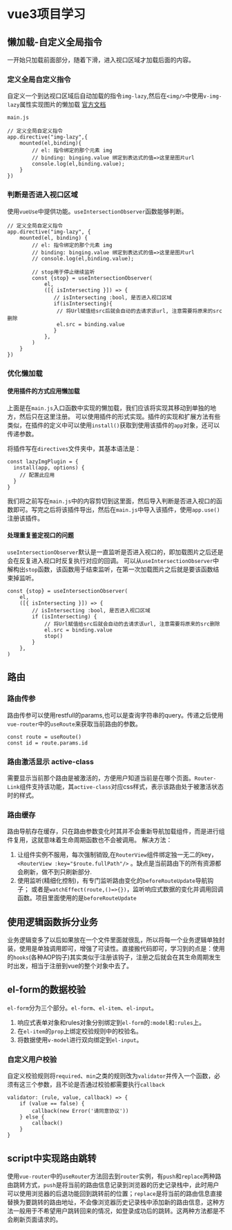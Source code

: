 # vue3项目学习

## 懒加载-自定义全局指令

一开始只加载前面部分，随着下滑，进入视口区域才加载后面的内容。  

### 定义全局自定义指令

自定义一个到达视口区域后自动加载的指令`img-lazy`,然后在`<img/>`中使用`v-img-lazy`属性实现图片的懒加载
[官方文档]("https://cn.vuejs.org/guide/reusability/custom-directives.html")

```vue3
main.js

// 定义全局自定义指令
app.directive("img-lazy",{
    mounted(el,binding){
        // el: 指令绑定的那个元素 img
        // binding: binging.value 绑定到表达式的值=>这里是图片url
        console.log(el,binding.value);
    }
})
```

### 判断是否进入视口区域

使用`vueUse`中提供功能。`useIntersectionObserver`函数能够判断。

```vue3
// 定义全局自定义指令
app.directive("img-lazy", {
    mounted(el, binding) {
        // el: 指令绑定的那个元素 img
        // binding: binging.value 绑定到表达式的值=>这里是图片url
        // console.log(el,binding.value);

        // stop用于停止继续监听
        const {stop} = useIntersectionObserver(
            el,
            ([{ isIntersecting }]) => {
               // isIntersecting :bool, 是否进入视口区域
               if(isIntersecting){
                // 将Url赋值给src后就会自动的去请求该url, 注意需要将原来的src删除
                el.src = binding.value
               }
            },
        )
    }
})
```

### 优化懒加载

#### 使用插件的方式应用懒加载

上面是在`main.js`入口函数中实现的懒加载，我们应该将实现其移动到单独的地方，然后只在这里注册。
可以使用插件的形式实现。插件的实现和扩展方法有些类似，在插件的定义中可以使用`install()`获取到使用该插件的`app`对象，还可以传递参数。

将插件写在`directives`文件夹中，其基本语法是：

```vue3
const lazyImgPlugin = {
  install(app, options) {
    // 配置此应用
  }
}
```

我们将之前写在`main.js`中的内容剪切到这里面，然后导入判断是否进入视口的函数即可。写完之后将该插件导出，然后在`main.js`中导入该插件，使用`app.use()`注册该插件。

#### 处理重复鉴定视口的问题

`useIntersectionObserver`默认是一直监听是否进入视口的，即加载图片之后还是会在反复进入视口时反复执行对应的回调。
可以从`useIntersectionObserver`中解构出`stop`函数，该函数用于结束监听，在第一次加载图片之后就是要该函数结束掉监听。

```vue3
const {stop} = useIntersectionObserver(
    el,
    ([{ isIntersecting }]) => {
        // isIntersecting :bool, 是否进入视口区域
        if (isIntersecting) {
            // 将Url赋值给src后就会自动的去请求该url, 注意需要将原来的src删除
            el.src = binding.value
            stop()
        }
    },
)
```

## 路由

### 路由传参

路由传参可以使用restfull的params,也可以是查询字符串的query。传递之后使用`vue-router`中的`useRoute`来获取当前路由的参数。

```vue3
const route = useRoute()
const id = route.params.id
```

### 路由激活显示 active-class

需要显示当前那个路由是被激活的，方便用户知道当前是在哪个页面。`Router-Link`组件支持该功能，其`active-class`对应css样式，表示该路由处于被激活状态时的样式。

### 路由缓存

路由导航存在缓存，只在路由参数变化时其并不会重新导航加载组件，而是进行组件复用，这就意味着生命周期函数也不会被调用。
解决方法：

1. 让组件实例不服用，每次强制销毁,在`RouterView`组件绑定独一无二的key，`<RouterView :key="$route.fullPath"/>` 。缺点是当前路由下的所有资源都会刷新，做不到只刷新部分.
2. 使用监听(精细化控制)，有专门监听路由变化的`beforeRouteUpdate`导航钩子； 或者是`watchEffect(route,()=>{})`，监听响应式数据的变化并调用回调函数。项目里面使用的是`beforeRouteUpdate`

## 使用逻辑函数拆分业务

业务逻辑变多了以后如果放在一个文件里面就很乱，所以将每一个业务逻辑单独封装，使用是单独调用即可，增强了可读性。直接搬代码即可，学习到的点是：使用的`hooks`(各种AOP钩子)其实类似于注册该钩子，注册之后就会在其生命周期发生时出发，相当于注册到vue的整个对象中去了。

## el-form的数据校验

`el-form`分为三个部分。`el-form`、`el-item`、`el-input`。

1. 响应式表单对象和rules对象分别绑定到`el-form`的`:model`和`:rules`上。
2. 在`el-item`的`prop`上绑定校验规则中的校验名。
3. 将数据使用`v-model`进行双向绑定到`el-input`。

### 自定义用户校验

自定义校验规则将`required`、`min`之类的规则改为`validator`并传入一个函数，必须有这三个参数，且不论是否通过校验都需要执行`callback`

```vue3
validator: (rule, value, callback) => {
    if (value == false) {
        callback(new Error('请同意协议'))
    } else {
        callback()
    }
}
```

## script中实现路由跳转

使用`vue-router`中的`useRouter`方法回去到`router`实例，有`push`和`replace`两种路由跳转方式，`push`是将当前的路由信息记录到浏览器的历史记录栈中，此时用户可以使用浏览器的后退功能回到跳转前的位置；`replace`是将当前的路由信息直接替换为要跳转的路由地址，不会像浏览器历史记录栈中添加新的路由信息，这种方法一般用于不希望用户跳转回来的情况，如登录成功后的跳转。这两种方法都是不会刷新页面请求的。
